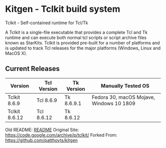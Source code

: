 # Kitgen - Tclkit build system

Tclkit - Self-contained runtime for Tcl/Tk

A Tclkit is a single-file executable that provides a complete Tcl and Tk runtime and can execute both normal tcl scripts or script archive files known as StarKits. Tclkit is provided pre-built for a number of platforms and is updated to track Tcl releases for the major platforms (Windows, Linux and MacOS X).

## Current Releases

| Version | Tcl Version | Tk Version | Manually Tested OS |
|--|--|--|--|
| Tclkit 8.6.9 | Tcl 8.6.9 | Tk 8.6.9.1 | Fedora 30, macOS Mojave, Windows 10 1809 |
| Tclkit 8.6.12 | Tcl 8.6.12 | Tk 8.6.12 |  |

Old README: [README](./README)
Original Site: https://code.google.com/archive/p/tclkit/
Forked From: https://github.com/patthoyts/kitgen
